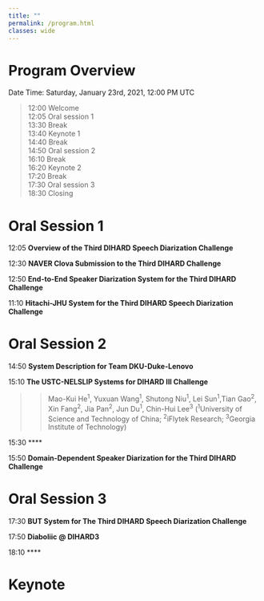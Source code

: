 ```yaml
---
title: ""
permalink: /program.html
classes: wide
---
```



# Program Overview
Date Time: Saturday, January 23rd, 2021, 12:00 PM UTC 

> 12:00	 Welcome  
> 12:05  Oral session 1  
> 13:30  Break  
> 13:40	 Keynote 1  
> 14:40	 Break  
> 14:50	 Oral session 2  
> 16:10	 Break  
> 16:20	 Keynote 2  
> 17:20	 Break  
> 17:30	 Oral session 3  
> 18:30	 Closing  

# Oral Session 1
12:05  **Overview of the Third DIHARD Speech Diarization Challenge**

12:30  **NAVER Clova Submission to the Third DIHARD Challenge**

12:50  **End-to-End Speaker Diarization System for the Third DIHARD Challenge**

11:10  **Hitachi-JHU System for the Third DIHARD Speech Diarization Challenge**

# Oral Session 2
14:50  **System Description for Team DKU-Duke-Lenovo**
       
15:10  **The USTC-NELSLIP Systems for DIHARD III Challenge**  
>> Mao-Kui He<sup>1</sup>, Yuxuan Wang<sup>1</sup>, Shutong Niu<sup>1</sup>, Lei Sun<sup>1</sup>,Tian Gao<sup>2</sup>, Xin Fang<sup>2</sup>, Jia Pan<sup>2</sup>, Jun Du<sup>1</sup>, Chin-Hui Lee<sup>3</sup> (<sup>1</sup>University of Science and Technology of China; <sup>2</sup>iFlytek Research; <sup>3</sup>Georgia Institute of Technology)

15:30  ****

15:50  **Domain-Dependent Speaker Diarization for the Third DIHARD Challenge**

# Oral Session 3
17:30  **BUT System for The Third DIHARD Speech Diarization Challenge**

17:50  **Diaboliic @ DIHARD3**

18:10  ****

# Keynote
